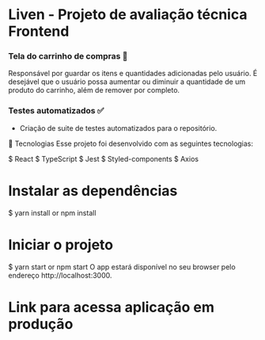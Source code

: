 # Liven - Projeto de avaliação técnica Frontend
### Tela do carrinho de compras 🛒

Responsável por guardar os itens e quantidades adicionadas pelo usuário. É desejável que o usuário possa aumentar ou diminuir a quantidade de um produto do carrinho, além de remover por completo.

### Testes automatizados ✅

- Criação de suite de testes automatizados para o repositório.

🧪 Tecnologias
Esse projeto foi desenvolvido com as seguintes tecnologias:

$ React
$ TypeScript
$ Jest
$ Styled-components
$ Axios

# Instalar as dependências
$ yarn install or npm install

# Iniciar o projeto
$ yarn start or npm start
O app estará disponível no seu browser pelo endereço http://localhost:3000.

# Link para acessa aplicação em produção
